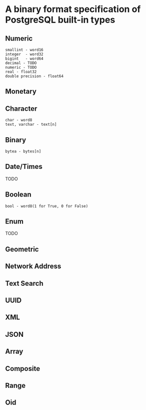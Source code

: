 # A binary format specification of PostgreSQL built-in types

## Numeric
```
smallint - word16
integer  - word32
bigint   - word64
decimal - TODO
numeric - TODO
real - float32
double precision - float64
```
## Monetary

## Character
```
char - word8
text, varchar - text[n]
```
## Binary
```
bytea - bytes[n]
```

## Date/Times
TODO

## Boolean
```
bool - word8(1 for True, 0 for False)
```

## Enum
TODO

## Geometric

## Network Address

## Text Search

## UUID

## XML

## JSON

## Array

## Composite

## Range

## Oid
